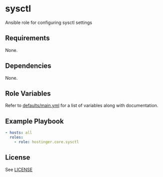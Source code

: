 # sysctl

Ansible role for configuring sysctl settings

## Requirements

None.

## Dependencies

None.

## Role Variables

Refer to [defaults/main.yml](defaults/main.yml) for a list of variables along with documentation.

## Example Playbook

```yaml
- hosts: all
  roles:
    - role: hostinger.core.sysctl
```

## License

See [LICENSE](../../LICENSE)
